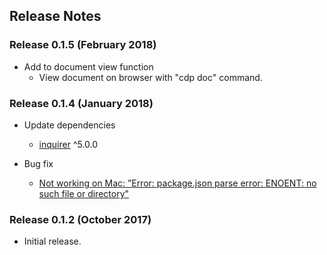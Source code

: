 ﻿## Release Notes

### Release 0.1.5 (February 2018)

* Add to document view function
  * View document on browser with "cdp doc" command. 

### Release 0.1.4 (January 2018)

* Update dependencies
  * [inquirer](https://github.com/SBoudrias/Inquirer.js/) ^5.0.0

* Bug fix
  * [Not working on Mac: ”Error: package.json parse error: ENOENT: no such file or directory"](https://github.com/sony/cdp-cli/issues/4)

### Release 0.1.2 (October 2017)

* Initial release.
